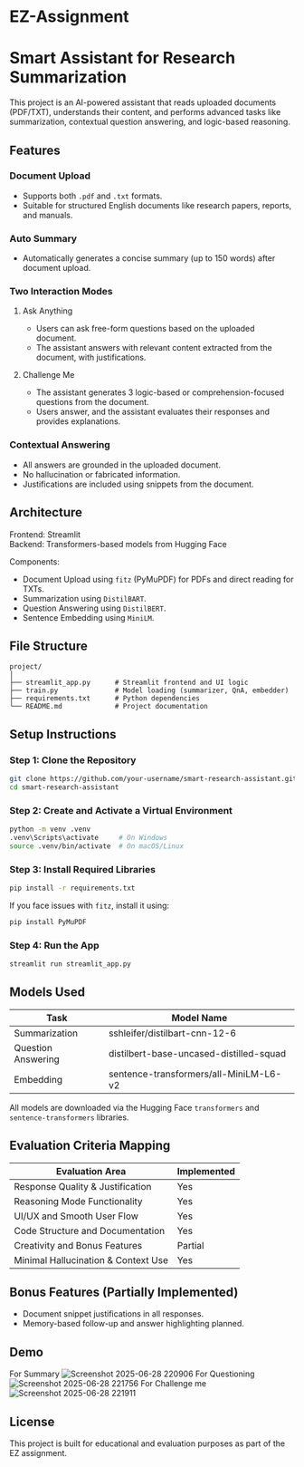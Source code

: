 # EZ-Assignment
# Smart Assistant for Research Summarization

This project is an AI-powered assistant that reads uploaded documents (PDF/TXT), understands their content, and performs advanced tasks like summarization, contextual question answering, and logic-based reasoning.

## Features

### Document Upload
- Supports both `.pdf` and `.txt` formats.
- Suitable for structured English documents like research papers, reports, and manuals.

### Auto Summary
- Automatically generates a concise summary (up to 150 words) after document upload.

### Two Interaction Modes
1. Ask Anything  
   - Users can ask free-form questions based on the uploaded document.  
   - The assistant answers with relevant content extracted from the document, with justifications.

2. Challenge Me  
   - The assistant generates 3 logic-based or comprehension-focused questions from the document.  
   - Users answer, and the assistant evaluates their responses and provides explanations.

### Contextual Answering
- All answers are grounded in the uploaded document.
- No hallucination or fabricated information.
- Justifications are included using snippets from the document.

## Architecture

Frontend: Streamlit  
Backend: Transformers-based models from Hugging Face  

Components:
- Document Upload using `fitz` (PyMuPDF) for PDFs and direct reading for TXTs.
- Summarization using `DistilBART`.
- Question Answering using `DistilBERT`.
- Sentence Embedding using `MiniLM`.

## File Structure

```
project/
│
├── streamlit_app.py      # Streamlit frontend and UI logic
├── train.py              # Model loading (summarizer, QnA, embedder)
├── requirements.txt      # Python dependencies
└── README.md             # Project documentation
```

## Setup Instructions

### Step 1: Clone the Repository

```bash
git clone https://github.com/your-username/smart-research-assistant.git
cd smart-research-assistant
```

### Step 2: Create and Activate a Virtual Environment

```bash
python -m venv .venv
.venv\Scripts\activate     # On Windows
source .venv/bin/activate  # On macOS/Linux
```

### Step 3: Install Required Libraries

```bash
pip install -r requirements.txt
```

If you face issues with `fitz`, install it using:

```bash
pip install PyMuPDF
```

### Step 4: Run the App

```bash
streamlit run streamlit_app.py
```

## Models Used

| Task               | Model Name                                  |
|--------------------|----------------------------------------------|
| Summarization      | sshleifer/distilbart-cnn-12-6                |
| Question Answering | distilbert-base-uncased-distilled-squad     |
| Embedding          | sentence-transformers/all-MiniLM-L6-v2      |

All models are downloaded via the Hugging Face `transformers` and `sentence-transformers` libraries.

## Evaluation Criteria Mapping

| Evaluation Area                      | Implemented |
|--------------------------------------|-------------|
| Response Quality & Justification     | Yes         |
| Reasoning Mode Functionality         | Yes         |
| UI/UX and Smooth User Flow           | Yes         |
| Code Structure and Documentation     | Yes         |
| Creativity and Bonus Features        | Partial     |
| Minimal Hallucination & Context Use  | Yes         |

## Bonus Features (Partially Implemented)

- Document snippet justifications in all responses.
- Memory-based follow-up and answer highlighting planned.

## Demo 

For Summary ![Screenshot 2025-06-28 220906](https://github.com/user-attachments/assets/9c71e2d9-71bd-4416-8ec7-d9976071fa73)
For Questioning ![Screenshot 2025-06-28 221756](https://github.com/user-attachments/assets/d286f050-f52e-427b-be58-fd600fd442a3)
For Challenge me ![Screenshot 2025-06-28 221911](https://github.com/user-attachments/assets/d99d06f8-9140-4fda-81c5-15cde0188945)



## License

This project is built for educational and evaluation purposes as part of the EZ assignment.
